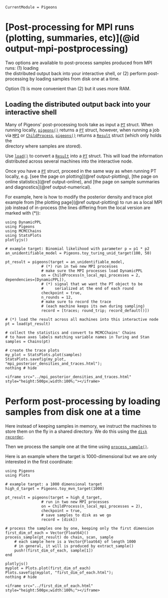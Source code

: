 ```@meta
CurrentModule = Pigeons
```


# [Post-processing for MPI runs (plotting, summaries, etc)](@id output-mpi-postprocessing) 

Two options are available to post-process samples produced from 
MPI runs: (1) loading  
the distributed output back into your interactive shell, or (2)
perform post-processing by loading samples from disk one at a time. 

Option (1) is more convenient than (2) but it uses more RAM.


## Loading the distributed output back into your interactive shell

Many of Pigeons' post-processing tools take as input a [`PT`](@ref) struct.
When running locally, [`pigeons()`](@ref) returns a [`PT`](@ref) struct, 
however, when running a job via [`MPI`](@ref) or [`ChildProcess`](@ref), 
[`pigeons()`](@ref) returns a [`Result`](@ref) struct (which only holds the  
directory where samples are stored). 

Use [`load()`](@ref) to convert a [`Result`](@ref) into a 
[`PT`](@ref) struct. 
This will load the information distributed across several machines 
into the interactive node.

Once you have a [`PT`](@ref) struct, proceed in the same way as 
when running PT locally, e.g. [see the page on plotting](@ref output-plotting), 
[the page on online statistics](@ref output-online), 
and [the page on sample summaries and diagnostics](@ref output-numerical).

For example, here is how to modify the posterior density and trace plot 
example from [the plotting page](@ref output-plotting) to run as a local MPI job 
instead of in-process (the lines differing from the local version are marked 
with (*)):

```@example traces
using DynamicPPL
using Pigeons
using MCMCChains
using StatsPlots
plotlyjs()

# example target: Binomial likelihood with parameter p = p1 * p2
an_unidentifiable_model = Pigeons.toy_turing_unid_target(100, 50)

pt_result = pigeons(target = an_unidentifiable_model, 
                # (*) run in two new MPI processes 
                # make sure the MPI processes load DynamicPPL
                on = ChildProcess(n_local_mpi_processes = 2, dependencies=[DynamicPPL]), 
                # (*) signal that we want the PT object to be 
                #     serialized at the end of each round
                checkpoint = true,
                n_rounds = 12,
                # make sure to record the trace 
                # (each machine keeps its own during sampling)
                record = [traces; round_trip; record_default()])

# (*) load the result across all machines into this interactive node
pt = load(pt_result)

# collect the statistics and convert to MCMCChains' Chains
# to have axes labels matching variable names in Turing and Stan
samples = Chains(pt)

# create the trace plots
my_plot = StatsPlots.plot(samples)
StatsPlots.savefig(my_plot, "mpi_posterior_densities_and_traces.html"); 
nothing # hide
```

```@raw html
<iframe src="../mpi_posterior_densities_and_traces.html" style="height:500px;width:100%;"></iframe>
```

# Perform post-processing by loading samples from disk one at a time

Here instead of keeping samples in memory, we instruct the machines to 
store them on the fly in a shared directory. 
We do this using the [`disk`](@ref) [`recorder`](@ref). 

Then we process the sample one at the time using [`process_sample()`](@ref). 

Here is an example where the target is 1000-dimensional but we are only 
interested in the first coordinate:

```@example traces
using Pigeons
using Plots

# example target: a 1000 dimensional target
high_d_target = Pigeons.toy_mvn_target(1000)

pt_result = pigeons(target = high_d_target, 
                # run in two new MPI processes 
                on = ChildProcess(n_local_mpi_processes = 2), 
                checkpoint = true,
                # save samples to disk as we go
                record = [disk])

# process the samples one by one, keeping only the first dimension
first_dim_of_each = Vector{Float64}()
process_sample(pt_result) do chain, scan, sample
    # each sample here is a Vector{Float64} of length 1000 
    # in general, it will is produced by extract_sample()
    push!(first_dim_of_each, sample[1])
end

plotlyjs()
myplot = Plots.plot(first_dim_of_each)
Plots.savefig(myplot, "first_dim_of_each.html"); 
nothing # hide
```

```@raw html
<iframe src="../first_dim_of_each.html" style="height:500px;width:100%;"></iframe>
```